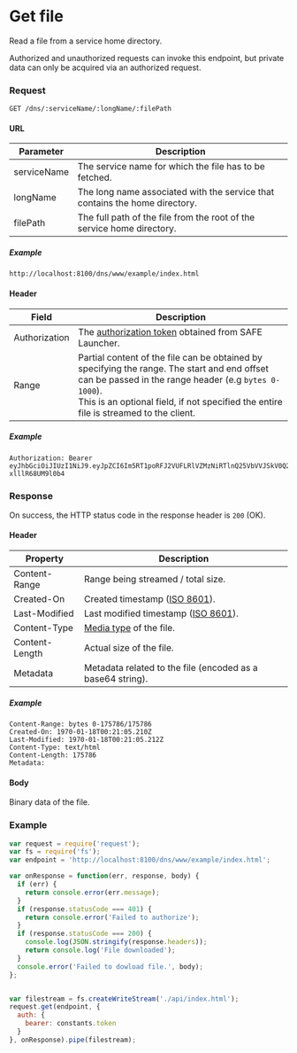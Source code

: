 # Get file

Read a file from a service home directory.

Authorized and unauthorized requests can invoke this endpoint, but private data can only be acquired via an authorized request.

### Request

```
GET /dns/:serviceName/:longName/:filePath
```

#### URL

| Parameter | Description |
| --- | --- |
| serviceName | The service name for which the file has to be fetched. |
| longName | The long name associated with the service that contains the home directory. |
| filePath | The full path of the file from the root of the service home directory. |

##### Example

```
http://localhost:8100/dns/www/example/index.html
```

#### Header

| Field | Description |
| --- | --- |
| Authorization | The [authorization token](/auth) obtained from SAFE Launcher. |
| Range | Partial content of the file can be obtained by specifying the range. The start and end offset can be passed in the range header (e.g `bytes 0-1000`).<br>This is an optional field, if not specified the entire file is streamed to the client. |

##### Example

```
Authorization: Bearer eyJhbGciOiJIUzI1NiJ9.eyJpZCI6Im5RT1poRFJ2VUFLRlVZMzNiRTlnQ25VbVVJSkV0Q2lmYk4zYjE1dXZ2TlU9In0.OTKcHQ9VUKYzBXH_MqeWR4UcHFJV-xlllR68UM9l0b4
```

### Response

On success, the HTTP status code in the response header is `200` (OK).

#### Header

| Property | Description |
| --- | --- |
| Content-Range | Range being streamed / total size. |
| Created-On | Created timestamp ([ISO 8601](https://en.wikipedia.org/wiki/ISO_8601)). |
| Last-Modified | Last modified timestamp ([ISO 8601](https://en.wikipedia.org/wiki/ISO_8601)). |
| Content-Type | [Media type](https://www.iana.org/assignments/media-types/media-types.xhtml) of the file. |
| Content-Length | Actual size of the file. |
| Metadata | Metadata related to the file (encoded as a base64 string). |

##### Example

```
Content-Range: bytes 0-175786/175786
Created-On: 1970-01-18T00:21:05.210Z
Last-Modified: 1970-01-18T00:21:05.212Z
Content-Type: text/html
Content-Length: 175786
Metadata:
```

#### Body

Binary data of the file.

### Example

```js
var request = require('request');
var fs = require('fs');
var endpoint = 'http://localhost:8100/dns/www/example/index.html';

var onResponse = function(err, response, body) {
  if (err) {
    return console.error(err.message);
  }
  if (response.statusCode === 401) {
    return console.error('Failed to authorize');
  }
  if (response.statusCode === 200) {
    console.log(JSON.stringify(response.headers));
    return console.log('File downloaded');
  }
  console.error('Failed to dowload file.', body);
};


var filestream = fs.createWriteStream('./api/index.html');
request.get(endpoint, {
  auth: {
    bearer: constants.token
  }
}, onResponse).pipe(filestream);
```
